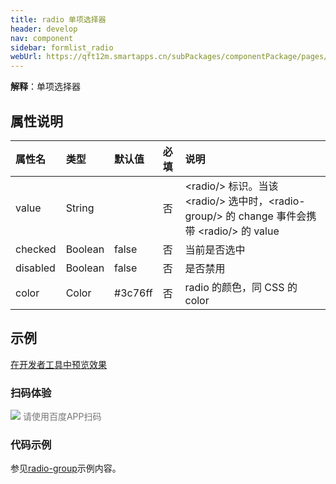 ```yaml
---
title: radio 单项选择器
header: develop
nav: component
sidebar: formlist_radio
webUrl: https://qft12m.smartapps.cn/subPackages/componentPackage/pages/radio/radio
---
```


 

**解释**：单项选择器

##  属性说明 

| 属性名 | 类型 | 默认值 | 必填 | 说明 |
| :---- | :---- | :---- | :---- | :---- |
| value | String | &nbsp; | 否 | &lt;radio/&gt; 标识。当该 &lt;radio/&gt; 选中时，&lt;radio-group/&gt; 的 change 事件会携带 &lt;radio/&gt; 的 value |
| checked | Boolean | false | 否 |当前是否选中 |
| disabled | Boolean | false | 否 |是否禁用 |
| color | Color | #3c76ff| 否 | radio 的颜色，同 CSS 的 color |

## 示例

<a href="swanide://fragment/888efc1c79bb58d37aaaedf3ac792b851577360633121" title="在开发者工具中预览效果" target="_self">在开发者工具中预览效果</a>

### 扫码体验

<div class='scan-code-container'>
    <img src="https://b.bdstatic.com/miniapp/assets/images/doc_demo/radio.png" class="demo-qrcode-image" />
    <font color=#777 12px>请使用百度APP扫码</font>
</div>

 
###  代码示例 

参见[radio-group](https://smartprogram.baidu.com/docs/develop/component/formlist_radio-group/)示例内容。

